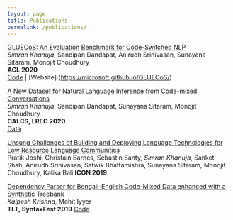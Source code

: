 ```yaml
---
layout: page
title: Publications
permalink: /publications/
---
```


[GLUECoS: An Evaluation Benchmark for Code-Switched NLP](https://arxiv.org/pdf/2004.12376.pdf)  
*Simran Khanuja*, Sandipan Dandapat, Anirudh Srinivasan, Sunayana Sitaram, Monojit Choudhury  
**ACL 2020**  
[Code](https://github.com/microsoft/GLUECoS) | [Website] (https://microsoft.github.io/GLUECoS/)

[A New Dataset for Natural Language Inference from Code-mixed Conversations](https://arxiv.org/pdf/2004.05051.pdf)  
*Simran Khanuja*, Sandipan Dandapat, Sunayana Sitaram, Monojit Choudhury  
**CALCS, LREC 2020**  
[Data](http://aka.ms/codemixedNLI)

[Unsung Challenges of Building and Deploying Language Technologies for Low Resource Language Communities](https://arxiv.org/pdf/2004.12376.pdf)  
Pratik Joshi, Christain Barnes, Sebastin Santy, *Simran Khanuja*, Sanket Shah, Anirudh Srinivasan, Satwik Bhattamishra, Sunayana Sitaram, Monojit Choudhury, Kalika Bali 
**ICON 2019**  

[Dependency Parser for Bengali-English Code-Mixed Data enhanced with a Synthetic Treebank](https://www.aclweb.org/anthology/W19-7810.pdf)  
*Kalpesh Krishna*, Mohit Iyyer  
**TLT, SyntaxFest 2019** 
[Code](https://github.com/simran-khanuja/IIITH-Summer2018/tree/master/Code-Mixed%20Data/Code-Mixing)
